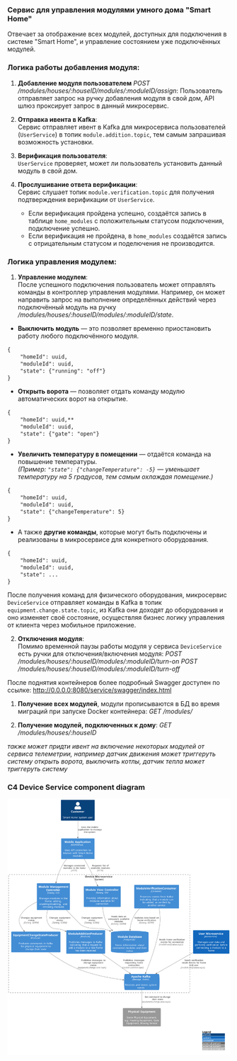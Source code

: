 ### Сервис для управления модулями умного дома "Smart Home"

Отвечает за отображение всех модулей, доступных для подключения в системе "Smart Home", 
и управление состоянием уже подключённых модулей.

### Логика работы добавления модуля:
1. **Добавление модуля пользователем** <i>POST /modules/houses/:houseID/modules/:moduleID/assign</i>: 
   Пользователь отправляет запрос на ручку добавления модуля в свой дом, API шлюз проксирует запрос в данный микросервис.

2. **Отправка ивента в Kafka**:  
   Сервис отправляет ивент в Kafka для микросервиса пользователей (`UserService`) в топик `module.addition.topic`, 
   тем самым запрашивая возможность установки.

3. **Верификация пользователя**:  
   `UserService` проверяет, может ли пользователь установить данный модуль в свой дом.

4. **Прослушивание ответа верификации**:  
   Сервис слушает топик `module.verification.topic` для получения подтверждения верификации от `UserService`.
    - Если верификация пройдена успешно, создаётся запись в таблице `home_modules` с положительным статусом подключения, 
      подключение успешно.
    - Если верификация не пройдена, в `home_modules` создаётся запись с отрицательным статусом и поделючения не производится.

### Логика управления модулем:
1. **Управление модулем**:  
   После успешного подключения пользователь может отправлять команды в контроллер управления модулями. 
   Например, он может направить запрос на выполнение определённых действий через подключённый модуль 
   на ручку <i>/modules/houses/:houseID/modules/:moduleID/state</i>.

* **Выключить модуль** — это позволяет временно приостановить работу любого подключённого модуля.
```
{
    "homeId": uuid,
    "moduleId": uuid,
    "state": {"running": "off"}
}
```

* **Открыть ворота** — позволяет отдать команду модулю автоматических ворот на открытие.
```
{
    "homeId": uuid,**
    "moduleId": uuid,
    "state": {"gate": "open"}
}
```

- **Увеличить температуру в помещении** — отдаётся команда на повышение температуры.  
  *(Пример: `"state": {"changeTemperature": -5}` — уменьшает температуру на 5 градусов, тем самым охлаждая помещение.)*
```
{
    "homeId": uuid,
    "moduleId": uuid,
    "state": {"changeTemperature": 5}
}
```

* А также **другие команды**, которые могут быть подключены и реализованы в микросервисе для конкретного оборудования.
```
{
    "homeId": uuid,
    "moduleId": uuid,
    "state": ...
}
```

После получения команд для физического оборудования, микросервис `DeviceService` отправляет команды в Kafka 
в топик `equipment.change.state.topic`, из Kafka они доходят до оборудования и оно изменяет своё состояние, 
осуществляя бизнес логику управления от клиента через мобильное приложение.

2. **Отключения модуля**:  
   Помимо временной паузы работы модуля у сервиса `DeviceService` есть ручки для отключения/включения модуля:
   <i>POST /modules/houses/:houseID/modules/:moduleID/turn-on</i>
   <i>POST /modules/houses/:houseID/modules/:moduleID/turn-off</i>

После поднятия контейнеров более подробный Swagger доступен по ссылке:
http://0.0.0.0:8080/service/swagger/index.html
 
1. **Получение всех модулей**, модули прописываются в БД во время миграций при запуске Docker контейнера:
<i>GET /modules/</i>

2. **Получение модулей, подключенных к дому**:
<i>GET /modules/houses/:houseID</i>

<i>
также может придти ивент на включение некоторых модулей от сервиса телеметрии, 
например датчик движения может триггеруть систему открыть ворота, выключить котлы, датчик тепла может триггеруть систему
</i>

### C4 Device Service component diagram
![System Architecture](./Component_CleverVillageSystem_DeviceService.svg)
